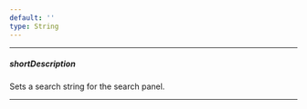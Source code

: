 ```yaml
---
default: ''
type: String
---
```

---
##### shortDescription
Sets a search string for the search panel.

---
